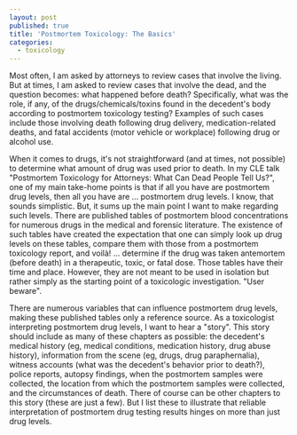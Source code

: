 ```yaml
---
layout: post
published: true
title: 'Postmortem Toxicology: The Basics'
categories:
  - toxicology
---
```


Most often, I am asked by attorneys to review cases that involve the living. But at times, I am asked to review cases that involve the dead, and the question becomes: what happened before death? Specifically, what was the role, if any, of the drugs/chemicals/toxins found in the decedent's body according to postmortem toxicology testing? Examples of such cases include those involving death following drug delivery, medication-related deaths, and fatal accidents (motor vehicle or workplace) following drug or alcohol use.

When it comes to drugs, it's not straightforward (and at times, not possible) to determine what amount of drug was used prior to death. In my CLE talk "Postmortem Toxicology for Attorneys: What Can Dead People Tell Us?", one of my main take-home points is that if all you have are postmortem drug levels, then all you have are … postmortem drug levels. I know, that sounds simplistic. But, it sums up the main point I want to make regarding such levels. There are published tables of postmortem blood concentrations for numerous drugs in the medical and forensic literature. The existence of such tables have created the expectation that one can simply look up drug levels on these tables, compare them with those from a postmortem toxicology report, and voil&agrave;! … determine if the drug was taken antemortem (before death) in a therapeutic, toxic, or fatal dose. Those tables have their time and place. However, they are not meant to be used in isolation but rather simply as the starting point of a toxicologic investigation. "User beware".

There are numerous variables that can influence postmortem drug levels, making these published tables only a reference source. As a toxicologist interpreting postmortem drug levels, I want to hear a "story". This story should include as many of these chapters as possible: the decedent's medical history (eg, medical conditions, medication history, drug abuse history), information from the scene (eg, drugs, drug paraphernalia), witness accounts (what was the decedent's behavior prior to death?), police reports, autopsy findings, when the postmortem samples were collected, the location from which the postmortem samples were collected, and the circumstances of death. There of course can be other chapters to this story (these are just a few). But I list these to illustrate that reliable interpretation of postmortem drug testing results hinges on more than just drug levels.&nbsp;

&nbsp;